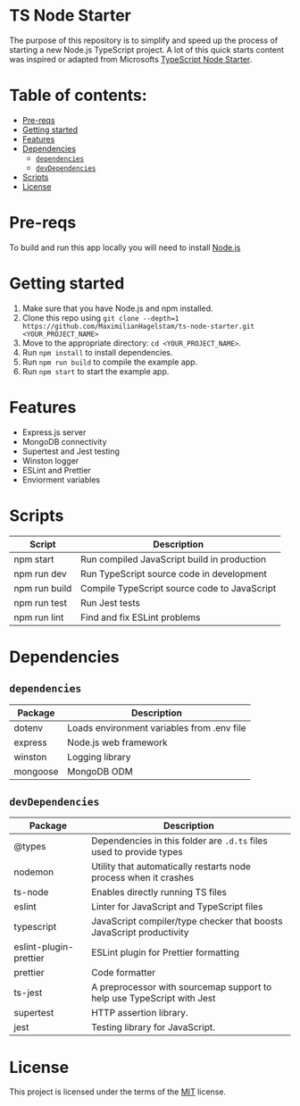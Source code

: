# TS Node Starter

The purpose of this repository is to simplify and speed up the process of starting a new Node.js TypeScript project. A lot of this quick starts content was inspired or adapted from Microsofts [TypeScript Node Starter](https://github.com/microsoft/TypeScript-Node-Starter/).

# Table of contents:

- [Pre-reqs](#pre-reqs)
- [Getting started](#getting-started)
- [Features](#features)
- [Dependencies](#dependencies)
  - [`dependencies`](#dependencies)
  - [`devDependencies`](#devdependencies)
- [Scripts](#scripts)
- [License](#license)

# Pre-reqs

To build and run this app locally you will need to install [Node.js](https://nodejs.org/en/)

# Getting started

1.  Make sure that you have Node.js and npm installed.
2.  Clone this repo using `git clone --depth=1 https://github.com/MaximilianHagelstam/ts-node-starter.git <YOUR_PROJECT_NAME>`
3.  Move to the appropriate directory: `cd <YOUR_PROJECT_NAME>`.
4.  Run `npm install` to install dependencies.
5.  Run `npm run build` to compile the example app.
6.  Run `npm start` to start the example app.

# Features

- Express.js server
- MongoDB connectivity
- Supertest and Jest testing
- Winston logger
- ESLint and Prettier
- Enviorment variables

# Scripts

| Script        | Description                                  |
| ------------- | -------------------------------------------- |
| npm start     | Run compiled JavaScript build in production  |
| npm run dev   | Run TypeScript source code in development    |
| npm run build | Compile TypeScript source code to JavaScript |
| npm run test  | Run Jest tests                               |
| npm run lint  | Find and fix ESLint problems                 |

# Dependencies

## `dependencies`

| Package  | Description                                |
| -------- | ------------------------------------------ |
| dotenv   | Loads environment variables from .env file |
| express  | Node.js web framework                      |
| winston  | Logging library                            |
| mongoose | MongoDB ODM                                |

## `devDependencies`

| Package                | Description                                                            |
| ---------------------- | ---------------------------------------------------------------------- |
| @types                 | Dependencies in this folder are `.d.ts` files used to provide types    |
| nodemon                | Utility that automatically restarts node process when it crashes       |
| ts-node                | Enables directly running TS files                                      |
| eslint                 | Linter for JavaScript and TypeScript files                             |
| typescript             | JavaScript compiler/type checker that boosts JavaScript productivity   |
| eslint-plugin-prettier | ESLint plugin for Prettier formatting                                  |
| prettier               | Code formatter                                                         |
| ts-jest                | A preprocessor with sourcemap support to help use TypeScript with Jest |
| supertest              | HTTP assertion library.                                                |
| jest                   | Testing library for JavaScript.                                        |

# License

This project is licensed under the terms of the [MIT](https://choosealicense.com/licenses/mit/) license.
